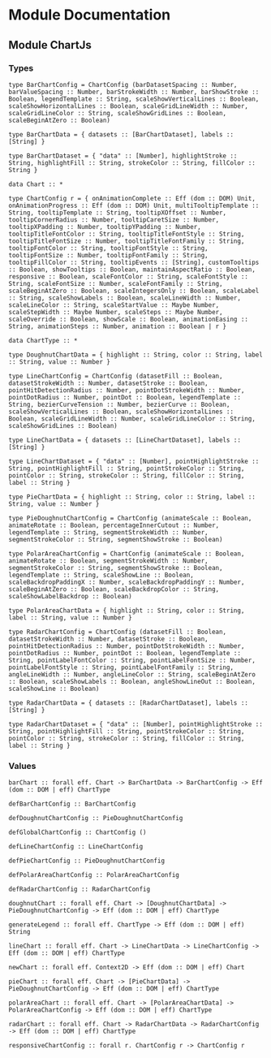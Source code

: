 # Module Documentation

## Module ChartJs

### Types

    type BarChartConfig = ChartConfig (barDatasetSpacing :: Number, barValueSpacing :: Number, barStrokeWidth :: Number, barShowStroke :: Boolean, legendTemplate :: String, scaleShowVerticalLines :: Boolean, scaleShowHorizontalLines :: Boolean, scaleGridLineWidth :: Number, scaleGridLineColor :: String, scaleShowGridLines :: Boolean, scaleBeginAtZero :: Boolean)

    type BarChartData = { datasets :: [BarChartDataset], labels :: [String] }

    type BarChartDataset = { "data" :: [Number], highlightStroke :: String, highlightFill :: String, strokeColor :: String, fillColor :: String }

    data Chart :: *

    type ChartConfig r = { onAnimationComplete :: Eff (dom :: DOM) Unit, onAnimationProgress :: Eff (dom :: DOM) Unit, multiTooltipTemplate :: String, tooltipTemplate :: String, tooltipXOffset :: Number, tooltipCornerRadius :: Number, tooltipCaretSize :: Number, tooltipXPadding :: Number, tooltipYPadding :: Number, tooltipTitleFontColor :: String, tooltipTitleFontStyle :: String, tooltipTitleFontSize :: Number, tooltipTitleFontFamily :: String, tooltipFontColor :: String, tooltipFontStyle :: String, tooltipFontSize :: Number, tooltipFontFamily :: String, tooltipFillColor :: String, tooltipEvents :: [String], customTooltips :: Boolean, showTooltips :: Boolean, maintainAspectRatio :: Boolean, responsive :: Boolean, scaleFontColor :: String, scaleFontStyle :: String, scaleFontSize :: Number, scaleFontFamily :: String, scaleBeginAtZero :: Boolean, scaleIntegersOnly :: Boolean, scaleLabel :: String, scaleShowLabels :: Boolean, scaleLineWidth :: Number, scaleLineColor :: String, scaleStartValue :: Maybe Number, scaleStepWidth :: Maybe Number, scaleSteps :: Maybe Number, scaleOverride :: Boolean, showScale :: Boolean, animationEasing :: String, animationSteps :: Number, animation :: Boolean | r }

    data ChartType :: *

    type DoughnutChartData = { highlight :: String, color :: String, label :: String, value :: Number }

    type LineChartConfig = ChartConfig (datasetFill :: Boolean, datasetStrokeWidth :: Number, datasetStroke :: Boolean, pointHitDetectionRadius :: Number, pointDotStrokeWidth :: Number, pointDotRadius :: Number, pointDot :: Boolean, legendTemplate :: String, bezierCurveTension :: Number, bezierCurve :: Boolean, scaleShowVerticalLines :: Boolean, scaleShowHorizontalLines :: Boolean, scaleGridLineWidth :: Number, scaleGridLineColor :: String, scaleShowGridLines :: Boolean)

    type LineChartData = { datasets :: [LineChartDataset], labels :: [String] }

    type LineChartDataset = { "data" :: [Number], pointHighlightStroke :: String, pointHighlightFill :: String, pointStrokeColor :: String, pointColor :: String, strokeColor :: String, fillColor :: String, label :: String }

    type PieChartData = { highlight :: String, color :: String, label :: String, value :: Number }

    type PieDoughnutChartConfig = ChartConfig (animateScale :: Boolean, animateRotate :: Boolean, percentageInnerCutout :: Number, legendTemplate :: String, segmentStrokeWidth :: Number, segmentStrokeColor :: String, segmentShowStroke :: Boolean)

    type PolarAreaChartConfig = ChartConfig (animateScale :: Boolean, animateRotate :: Boolean, segmentStrokeWidth :: Number, segmentStrokeColor :: String, segmentShowStroke :: Boolean, legendTemplate :: String, scaleShowLine :: Boolean, scaleBackdropPaddingX :: Number, scaleBackdropPaddingY :: Number, scaleBeginAtZero :: Boolean, scaleBackdropColor :: String, scaleShowLabelBackdrop :: Boolean)

    type PolarAreaChartData = { highlight :: String, color :: String, label :: String, value :: Number }

    type RadarChartConfig = ChartConfig (datasetFill :: Boolean, datasetStrokeWidth :: Number, datasetStroke :: Boolean, pointHitDetectionRadius :: Number, pointDotStrokeWidth :: Number, pointDotRadius :: Number, pointDot :: Boolean, legendTemplate :: String, pointLabelFontColor :: String, pointLabelFontSize :: Number, pointLabelFontStyle :: String, pointLabelFontFamily :: String, angleLineWidth :: Number, angleLineColor :: String, scaleBeginAtZero :: Boolean, scaleShowLabels :: Boolean, angleShowLineOut :: Boolean, scaleShowLine :: Boolean)

    type RadarChartData = { datasets :: [RadarChartDataset], labels :: [String] }

    type RadarChartDataset = { "data" :: [Number], pointHighlightStroke :: String, pointHighlightFill :: String, pointStrokeColor :: String, pointColor :: String, strokeColor :: String, fillColor :: String, label :: String }


### Values

    barChart :: forall eff. Chart -> BarChartData -> BarChartConfig -> Eff (dom :: DOM | eff) ChartType

    defBarChartConfig :: BarChartConfig

    defDoughnutChartConfig :: PieDoughnutChartConfig

    defGlobalChartConfig :: ChartConfig ()

    defLineChartConfig :: LineChartConfig

    defPieChartConfig :: PieDoughnutChartConfig

    defPolarAreaChartConfig :: PolarAreaChartConfig

    defRadarChartConfig :: RadarChartConfig

    doughnutChart :: forall eff. Chart -> [DoughnutChartData] -> PieDoughnutChartConfig -> Eff (dom :: DOM | eff) ChartType

    generateLegend :: forall eff. ChartType -> Eff (dom :: DOM | eff) String

    lineChart :: forall eff. Chart -> LineChartData -> LineChartConfig -> Eff (dom :: DOM | eff) ChartType

    newChart :: forall eff. Context2D -> Eff (dom :: DOM | eff) Chart

    pieChart :: forall eff. Chart -> [PieChartData] -> PieDoughnutChartConfig -> Eff (dom :: DOM | eff) ChartType

    polarAreaChart :: forall eff. Chart -> [PolarAreaChartData] -> PolarAreaChartConfig -> Eff (dom :: DOM | eff) ChartType

    radarChart :: forall eff. Chart -> RadarChartData -> RadarChartConfig -> Eff (dom :: DOM | eff) ChartType

    responsiveChartConfig :: forall r. ChartConfig r -> ChartConfig r



